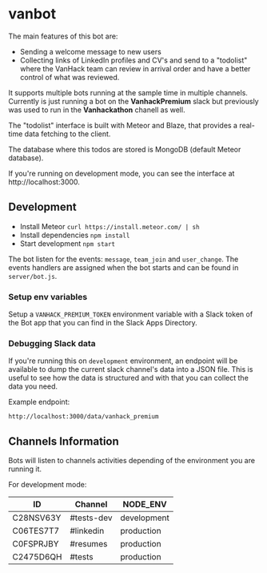 # vanbot

The main features of this bot are:
- Sending a welcome message to new users
- Collecting links of LinkedIn profiles and CV's and send to a "todolist" where the VanHack team can review in arrival order and have a better control of what was reviewed.

It supports multiple bots running at the sample time in multiple channels. Currently is just running a bot on the **VanhackPremium** slack but previously was used to run in the **Vanhackathon** chanell as well.

The "todolist" interface is built with Meteor and Blaze, that provides a real-time data fetching to the client.

The database where this todos are stored is MongoDB (default Meteor database).

If you're running on development mode, you can see the interface at http://localhost:3000.

## Development

- Install Meteor `curl https://install.meteor.com/ | sh`
- Install dependencies `npm install`
- Start development `npm start`

The bot listen for the events: `message`, `team_join` and `user_change`.
The events handlers are assigned when the bot starts and can be found in `server/bot.js`.

### Setup env variables
Setup a `VANHACK_PREMIUM_TOKEN` environment variable with a Slack token of the Bot app
that you can find in the Slack Apps Directory.


### Debugging Slack data
If you're running this on `development` environment, an endpoint will be available to dump the current slack channel's data into a JSON file. This is useful to see how the data is structured and with that you can collect the data you need.

Example endpoint:
```
http://localhost:3000/data/vanhack_premium
```

## Channels Information
Bots will listen to channels activities depending of the environment you are running it.

For development mode:

| ID  | Channel | NODE_ENV  |
| ------------- | ------------- | ------------- |
|C28NSV63Y|#tests-dev|development|
|C06TES7T7|#linkedin|production|  
|C0FSPRJBY|#resumes|production|
|C2475D6QH|#tests|production|
